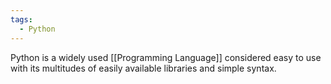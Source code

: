 ```yaml
---
tags:
  - Python
---
```

Python is a widely used [[Programming Language]] considered easy to use with its multitudes of easily available libraries and simple syntax.
